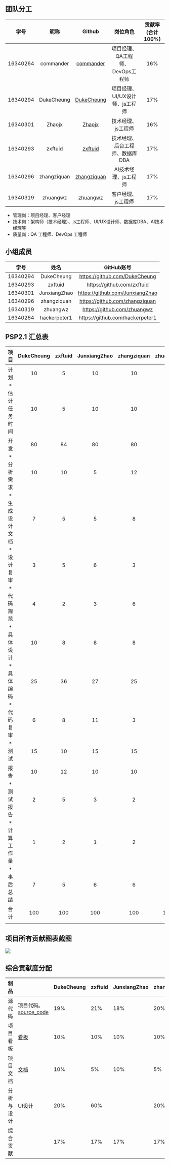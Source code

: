 ## 团队分工

|学号|昵称|Github|岗位角色|贡献率(合计100%)|
|:--:|:--:|:--:|:--:|:--:|
|16340264|commander|[commander](https://github.com/orgs/TeamWeGo/people/hackerpeter1)|项目经理、QA工程师、DevOps工程师|16%|
|16340294|DukeCheung|[DukeCheung](https://github.com/orgs/TeamWeGo/people/DukeCheung)|项目经理、UI/UX设计师、js工程师|17%|
|16340301|Zhaojx|[Zhaojx](https://github.com/orgs/TeamWeGo/people/JunxiangZhao)|技术经理、js工程师|16%|
|16340293|zxftuid|[zxftuid](https://github.com/orgs/TeamWeGo/people/Tuid)|技术经理、后台工程师、数据库DBA|17%|
|16340296|zhangziquan|[zhangziquan](https://github.com/orgs/TeamWeGo/people/zhangziquan)|AI技术经理、js工程师|17%|
|16340319|zhuangwz|[zhuangwz](https://github.com/orgs/TeamWeGo/people/zhuangwz)|客户经理、js工程师|17%|

* 管理岗：项目经理、客户经理
* 技术岗：架构师（技术经理）、js工程师、UI/UX设计师、数据库DBA、AI技术经理等
* 质量岗：QA 工程师、DevOps 工程师

## 小组成员

|   学号   |  姓名  |           GitHub账号            |
| :------: | :----: | :-----------------------------: |
| 16340294 |  DukeCheung  |  https://github.com/DukeCheung  |
| 16340293 | zxftuid |   https://github.com/zxftuid    |
| 16340301 | JunxiangZhao | https://github.com/JunxiangZhao |
| 16340296 | zhangziquan | https://github.com/zhangziquan  |
| 16340319 | zhuangwz |   https://github.com/zhuangwz   |
| 16340264 | hackerpeter1 | https://github.com/hackerpeter1 |

## PSP2.1 汇总表

|      项目      | DukeCheung | zxftuid | JunxiangZhao | zhangziquan | zhuangwz | hackerpeter1 |
| :------------: | :--: | :----: | :----: | :----: | :----: | :----: |
|      计划      |   10   |   5    |    10    |   10     |    5    | 10 |
| * 估计任务时间 |   10  |   5   |    10    |    10    |     5   | 10 |
|      开发      |   80   |   84   |    80    |   80     |    85    | 20 |
|   * 分析需求   |   10   |   10   |    5    |   12     |    7    | 20 |
| * 生成设计文档 |   7   |   5    |    5    |    8    |    5    | 20 |
|   * 设计复审   |   3   |   5    |    6    |    3    |    2    | 10 |
|   * 代码规范   |   4   |   2    |     3   |    6    |    3    | 10 |
|   * 具体设计   |    10  |   8   |    8    |    8    |    20    | 10 |
|    * 具体编码     |   25   | 36 |    27   |     25      |   35   | 10 |
|   * 代码复审   |   6   |   8   |    11    |    3    |    3    | 2 |
|    * 测试      |   15   |   10   |    15    |   15     |    10    | 10 |
|    报告        |  10   | 12 |  10    |   10    |     10    | 50 |
|   * 测试报告   |   2   | 5 |    3    |   2     |     1   | 20 |
|  * 计算工作量  |   1   | 2 |    1    |    2    |     1   | 2 |
|  * 事后总结    |   7   | 5 |     6   |     6   |     8   | 5 |
|      合计      |   100   | 100 |    100    |   100     |    100    | 100 |
|                |      |        |        |        |        |        |

## 项目所有贡献图表截图

![](https://raw.githubusercontent.com/zxftuid/picbed/image/img/20190623201852.png)

## 综合贡献度分配

| 制品       |                                                              | DukeCheung | zxftuid | JunxiangZhao | zhangziquan | zhuangwz | hackerpeter1 |
| ---------- | ------------------------------------------------------------ | ---- | ------ | ------ | ------ | ------ | ------ |
| 源代码     | 项目代码。<br />[source_code](https://github.com/TeamWeGo/source_code) | 19%  | 21%    | 18%    | 20%    | 17%    | 5%     |
| 项目看板   | [看板](https://github.com/TeamWeGo/teamwego/projects)        | 10%  | 10%    | 10%    | 10%    | 10%    | 50%    |
| 项目文档   | [文档](https://teamwego.github.io/dashboard/)                | 10%  | 5%     | 10%    | 5%     | 10%    | 60%    |
| 分析与设计 | UI设计                                                       | 20%  | 60%    |        | 20%    |        |        |
| 综合贡献   |                                                              | 17%  | 17%    | 17%    | 17%    | 16%    | 16%    |
